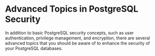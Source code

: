 # Advanced Topics in PostgreSQL Security

In addition to basic PostgreSQL security concepts, such as user authentication, privilege management, and encryption, there are several advanced topics that you should be aware of to enhance the security of your PostgreSQL databases.